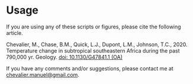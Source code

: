 # Usage

If you are using any of these scripts or figures, please cite the following article.


Chevalier, M., Chase, B.M., Quick, L.J., Dupont, L.M., Johnson, T.C., 2020. Temperature change in subtropical southeastern Africa during the past 790,000 yr. Geology. [doi: 10.1130/G47841.1  (OA)](https://www.doi.org/10.1130/G47841.1)

If you have any comments and/or suggestions, please contact me at [chevalier.manuel@gmail.com](mailto:chevalier.manuel@gmail.com).
